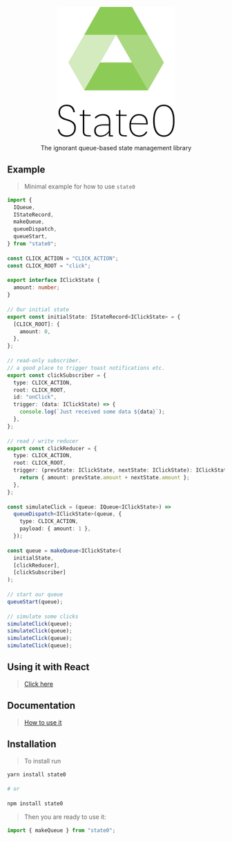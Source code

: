 <p align="center" style='text-align: center; width: 100%;'>
  <img src="./state0.png" />

</p>  
  
<p align="center" style='text-align: center; width: 100%;'>
  The ignorant queue-based state management library
</p>

## Example

> Minimal example for how to use `state0`

```typescript
import {
  IQueue,
  IStateRecord,
  makeQueue,
  queueDispatch,
  queueStart,
} from "state0";

const CLICK_ACTION = "CLICK_ACTION";
const CLICK_ROOT = "click";

export interface IClickState {
  amount: number;
}

// Our initial state
export const initialState: IStateRecord<IClickState> = {
  [CLICK_ROOT]: {
    amount: 0,
  },
};

// read-only subscriber.
// a good place to trigger toast notifications etc.
export const clickSubscriber = {
  type: CLICK_ACTION,
  root: CLICK_ROOT,
  id: "onClick",
  trigger: (data: IClickState) => {
    console.log(`Just received some data ${data}`);
  },
};

// read / write reducer
export const clickReducer = {
  type: CLICK_ACTION,
  root: CLICK_ROOT,
  trigger: (prevState: IClickState, nextState: IClickState): IClickState => {
    return { amount: prevState.amount + nextState.amount };
  },
};

const simulateClick = (queue: IQueue<IClickState>) =>
  queueDispatch<IClickState>(queue, {
    type: CLICK_ACTION,
    payload: { amount: 1 },
  });

const queue = makeQueue<IClickState>(
  initialState,
  [clickReducer],
  [clickSubscriber]
);

// start our queue
queueStart(queue);

// simulate some clicks
simulateClick(queue);
simulateClick(queue);
simulateClick(queue);
simulateClick(queue);
```

## Using it with React

> [Click here](REACT.md)

## Documentation

> [How to use it](DOCS.md)

## Installation

> To install run

```bash
yarn install state0

# or

npm install state0
```

> Then you are ready to use it:

```typescript
import { makeQueue } from "state0";
```
